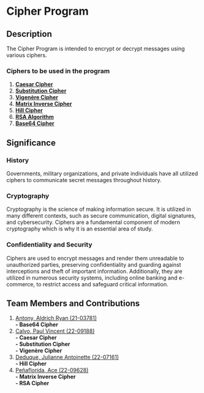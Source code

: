 # Cipher Program

## Description
The Cipher Program is intended to encrypt or decrypt messages using various ciphers. 

### Ciphers to be used in the program
1. [**Caesar Cipher**](https://www.geeksforgeeks.org/caesar-cipher-in-cryptography/ "What is the Caesar Cipher")
2. [**Substitution Cipher**](https://www.geeksforgeeks.org/substitution-cipher/?ref=lbp "What is the Substitution Cipher")
3. [**Vigenère Cipher**](https://www.geeksforgeeks.org/vigenere-cipher/?ref=lbp "What is the Vigenère Cipher")
4. [**Matrix Inverse Cipher**](https://drive.google.com/file/d/181SjApu-I7wvjfqMV1K3UOteTM523CUB/view "What is the Matrix Inverse Cipher")
5. [**Hill Cipher**](https://www.geeksforgeeks.org/hill-cipher/?ref=lbp "What is the Hill Cipher")
6. [**RSA Algorithm**](https://www.geeksforgeeks.org/rsa-algorithm-cryptography/?ref=lbp "What is the RSA Algorithm")
7. [**Base64 Cipher**](https://datacadamia.com/crypto/base64 "What is the Base64 Cipher")


## Significance

### History 
Governments, military organizations, and private individuals have all utilized ciphers to communicate secret messages throughout history.

### Cryptography
Cryptography is the science of making information secure. It is utilized in many different contexts, such as secure communication, digital signatures, and cybersecurity. 
Ciphers are a fundamental component of modern cryptography which is why it is an essential area of study. 

### Confidentiality and Security
Ciphers are used to encrypt messages and render them unreadable to unauthorized parties, preserving confidentiality and guarding against interceptions and theft of important information. Additionally, they are utilized in numerous security systems, including online banking and e-commerce, to restrict access and safeguard critical information.

## Team Members and Contributions
1. [Antony, Aldrich Ryan (21-03781)](https://github.com/MisterCryptic)    
   **- Base64 Cipher**    
2. [Calvo, Paul Vincent (22-09188)](https://github.com/PaulVincent-Calvo)   
   **- Caesar Cipher**    
   **- Substitution Cipher**      
   **- Vigenère Cipher**    
3. [Deduque, Julianne Antoinette (22-07161)](https://github.com/jasd927)  
   **- Hill Cipher**  
4. [Peñaflorida, Ace (22-09628)](https://github.com/ace-penaflorida-CS1203)  
   **- Matrix Inverse Cipher**  
   **- RSA Cipher**  

